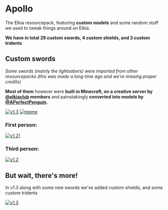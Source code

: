 # Apollo
The Elkia resourcepack, featuring **custom models** and some random stuff we used to tweak things around on Elkia.

**We have in total 29 custom swords, 4 custom shields, and 3 custom tridents**

## Custom swords

*Some swords (mainly the lightsabers) were imported from other resourcepacks (this was made a long time ago and we're missing proper credits)* 

**Most of them** however were **built in Minecraft, on a creative server by [@elkiaclub](https://github.com/elkiaclub) members** and painstakingly **converted into models by [@APerfectPenguin](https://github.com/APerfectPenguin).**

[![v1.3](https://media.discordapp.net/attachments/451803777893269504/552091325483450368/unknown.png)](https://media.discordapp.net/attachments/451803777893269504/552091325483450368/unknown.png)
[![meme](https://i.imgur.com/o9ssiV4.png)](https://i.imgur.com/o9ssiV4.png)


### First person:

[![v1.2](https://thumbs.gfycat.com/UnlawfulEagerJunebug-size_restricted.gif)](https://gfycat.com/UnlawfulEagerJunebug)]

### Third person:

[![v1.2](https://thumbs.gfycat.com/FrailPlumpHeifer-size_restricted.gif)](https://gfycat.com/FrailPlumpHeifer)

## But wait, there's more!

In v1.3 along with some new swords we've added custom shields, and some custom tridents

[![v1.3](https://cdn.discordapp.com/attachments/451803777893269504/552091362020032522/unknown.png)](https://cdn.discordapp.com/attachments/451803777893269504/552091362020032522/unknown.png)
